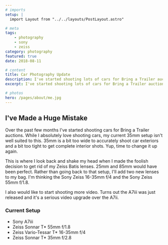 ```yaml
---
# imports
setup: |
  import Layout from "../../layouts/PostLayout.astro"

# meta
tags:
    - photography
    - sony
    - zeiss
category: photography
featured: true
date: 2018-08-11

# content
title: Car Photography Update
description: I've started shooting lots of cars for Bring a Trailer auctions. That means I'm in need of a lens upgrade!
excerpt: I've started shooting lots of cars for Bring a Trailer auctions. That means I'm in need of a lens upgrade! One single 35mm Sony Zeiss wasn't going to cut it. It's too wide for exteriors and not wide enough for interiors. I'm thinking one around the 50mm mark and something down around the 20mm mark.

# photos
hero: /pages/about/me.jpg
---
```


## I've Made a Huge Mistake
Over the past few months I've started shooting cars for Bring a Trailer auctions. While I absolutely love shooting cars, my current 35mm setup isn't well suited to this. 35mm is a bit too wide to accurately shoot car exteriors and a bit too tight to get complete interior shots. Yup, time to change it up again.

This is where I look back and shake my head when I made the foolish decision to get rid of my Zeiss Batis lenses. 25mm and 85mm would have been perfect. Rather than going back to that setup, I'll add two new lenses to my bag. I'm thinking the Sony Zeiss 16-35mm f/4 and the Sony Zeiss 55mm f/1.8.

I also would like to start shooting more video. Turns out the A7iii was just released and it's a serious video upgrade over the A7ii.

### Current Setup
- Sony A7iii
- Zeiss Sonnar T* 55mm f/1.8
- Zeiss Vario-Tessar T* 16-35mm f/4
- Zeiss Sonnar T* 35mm f/2.8